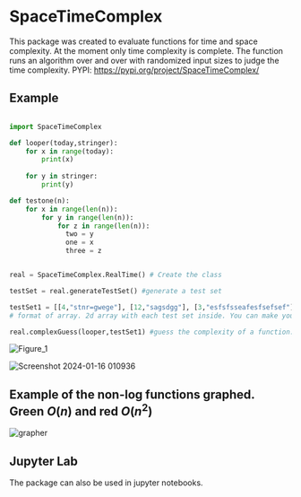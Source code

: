 # SpaceTimeComplex

This package was created to evaluate functions for time and space complexity. At the moment only time complexity is complete. The function runs an algorithm over and over with randomized input sizes to judge the time complexity.
PYPI:
<https://pypi.org/project/SpaceTimeComplex/>

## Example

```python

import SpaceTimeComplex

def looper(today,stringer):
    for x in range(today):
        print(x)
    
    for y in stringer:
        print(y)

def testone(n):
    for x in range(len(n)):
        for y in range(len(n)):
            for z in range(len(n)):
              two = y
              one = x
              three = z


real = SpaceTimeComplex.RealTime() # Create the class

testSet = real.generateTestSet() #generate a test set

testSet1 = [[4,"stnr=gwege"], [12,"sagsdgg"], [3,"esfsfsseafesfsefsef"], [45,"stnrefgseege"], [17,"sagwetjtwfwe"], [34,"esfsfssem"],[41,"stn"], [53,"sakhhksdgg"], [24,"esjfjkkfsefsef"], [70,"stnwete"], [7,"sagwefwewsdfsdffwe"], ] 
# format of array. 2d array with each test set inside. You can make your own or just generate one with generateTestSet(). Each inner array is the postional arguements for the inserted argument.

real.complexGuess(looper,testSet1) #guess the complexity of a function. Returns the guess and a plot

```

![Figure_1](https://github.com/hodge-py/SpaceTimeComplex/assets/105604814/bfe0246f-ac30-418b-b171-48bb1e3093ce)

![Screenshot 2024-01-16 010936](https://github.com/hodge-py/SpaceTimeComplex/assets/105604814/0521a2d7-9254-47f2-8b6f-d408038e33b1)

## Example of the non-log functions graphed. Green $O(n)$ and red $O(n^2)$

![grapher](https://github.com/hodge-py/SpaceTimeComplex/assets/105604814/0c784075-e11a-4c7c-9721-7e534353cba9)

## Jupyter Lab

The package can also be used in jupyter notebooks.
